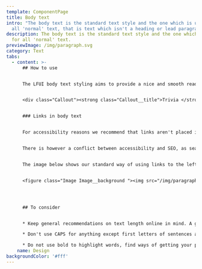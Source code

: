 ```yaml
---
template: ComponentPage
title: Body text
intro: "The body text is the standard text style and the one which is used for
  all 'normal' text, that is text which isn't a heading or lead paragraph. "
description: The body text is the standard text style and the one which is used
  for all 'normal' text.
previewImage: /img/paragraph.svg
category: Text
tabs:
  - content: >-
      ## How to use


      The LFUI body text styling aims to provide a nice and smooth reading experience. It is set in Arial, 16 px and a black colour (#222222). Also refer to [Typography](/visual-identity/typography) under Visual Identity.


      <div class="Callout"><strong class="Callout__title">Trivia </strong><p class="Callout__text">To improve readability we have continuously increased the font size of our body text. From 12 px in 2012 to 14 px in 2014 and then a bump to 16px in 2016. Someone must have forgotten to change again in 2018...</p></div>


      ### Links in body text


      For accessibility reasons we recommend that links aren't placed in a paragraph, but rather after it. This improves accessibility in many ways such as readability of text, navigation with screen readers or tabbing and for those who are just glancing through a page in search of a link.


      There is however a conflict between accessibility and SEO, as search engines prefer links in text blocks. Thus we have an exception from the general recommendation, the first time one of our offerings is mentioned after the lead paragraph, the word can be linked inside the paragraph. It is important to use this exception with moderation and only link to offerings which fit in the context of the page you're working on.


      The image below shows our standard way of using links to the left and the exception to the right.


      <figure class="Image Image__background "><img src="/img/paragraph-links.png" srcset="/img/paragraph-links.png 2x" alt="An exception from the rule"><figcaption><div class="Image__caption"></div></figcaption></figure>




      ## To consider


      * Keep general recommendations on text length online in mind. A good rule of thumb is to keep the width of each line to 65-85 characters (including blanks).

      * Don't use CAPS for anything except first letters of sentences and names.

      * Do not use bold to highlight words, find ways of getting your point across which are more accessible.
    name: Design
backgroundColor: '#fff'
---
```

